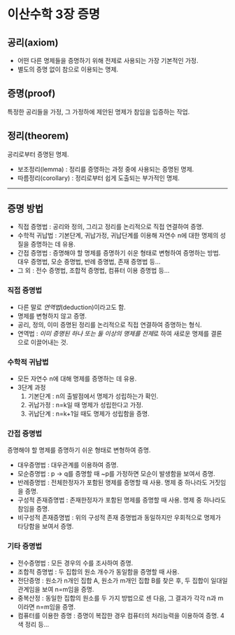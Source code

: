 # 이산수학 3장 증명

## 공리(axiom)
- 어떤 다른 명제들을 증명하기 위해 전제로 사용되는 가장 기본적인 가정.
- 별도의 증명 없이 참으로 이용되는 명제.

## 증명(proof)
특정한 공리들을 가정, 그 가정하에 제안된 명제가 참임을 입증하는 작업.

## 정리(theorem)
공리로부터 증명된 명제.
- 보조정리(lemma) : 정리를 증명하는 과정 중에 사용되는 증명된 명제.
- 따름정리(corollary) : 정리로부터 쉽게 도출되는 부가적인 명제.

-----

## 증명 방법
- 직접 증명법 : 공리와 정의, 그리고 정리를 논리적으로 직접 연결하여 증명.
- 수학적 귀납법 : 기본단계, 귀납가정, 귀납단계를 이용해 자연수 n에 대한 명제의 성질을 증명하는 데 유용.
- 간접 증명법 : 증명해야 할 명제를 증명하기 쉬운 형태로 변형하여 증명하는 방법. 대우 증명법, 모순 증명법, 반례 증명법, 존재 증명법 등...
- 그 외 : 전수 증명법, 조합적 증명법, 컴퓨터 이용 증명법 등...

### 직접 증명법
- 다른 말로 *연역법*(deduction)이라고도 함.
- 명제를 변형하지 않고 증명.
- 공리, 정의, 이미 증명된 정리를 논리적으로 직접 연결하여 증명하는 형식.
- 연역법 : *이미 증명된 하나 또는 둘 이상의 명제를 전제*로 하여 새로운 명제를 결론으로 이끌어내는 것.

### 수학적 귀납법
- 모든 자연수 n에 대해 명제를 증명하는 데 유용.
- 3단계 과정
    1. 기본단계 : n의 출발점에서 명제가 성립하는가 확인.
    2. 귀납가정 : n=k일 때 명제가 성립한다고 가정.
    3. 귀납단계 : n=k+1일 때도 명제가 성립함을 증명.

### 간접 증명법
증명해야 할 명제를 증명하기 쉬운 형태로 변형하여 증명.
- 대우증명법 : 대우관계를 이용하여 증명.
- 모순증명법 : p -> q를 증명할 때 ~p를 가정하면 모순이 발생함을 보여서 증명.
- 반례증명법 : 전체한정자가 포함된 명제를 증명할 때 사용. 명제 중 하나라도 거짓임을 증명.
- 구성적 존재증명법 : 존재한정자가 포함된 명제를 증명할 때 사용. 명제 중 하나라도 참임을 증명.
- 비구성적 존재증명법 : 위의 구성적 존재 증명법과 동일하지만 우회적으로 명제가 타당함을 보여서 증명.

### 기타 증명법
- 전수증명법 : 모든 경우의 수를 조사하여 증명.
- 조합적 증명법 : 두 집합의 원소 개수가 동일함을 증명할 때 사용.
- 전단증명 : 원소가 n개인 집합 A, 원소가 m개인 집합 B를 찾은 후, 두 집합이 일대일 관계임을 보여 n=m임을 증명.
- 중복산정 : 동일한 집합의 원소를 두 가지 방법으로 센 다음, 그 결과가 각각 n과 m이라면 n=m임을 증명.
- 컴퓨터를 이용한 증명 : 증명이 복잡한 경우 컴퓨터의 처리능력을 이용하여 증명. 4색 정리 등...

